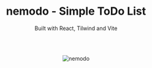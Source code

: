 <div align="center">
 <h1>nemodo - Simple ToDo List</h1> 
 <p>Built with React, Tilwind and Vite</p>
 
 <br />
 <br />
 
![nemodo](https://user-images.githubusercontent.com/91620216/185987913-97f600e0-d49f-4b61-bb8a-ec43b860b694.png)

</div>
